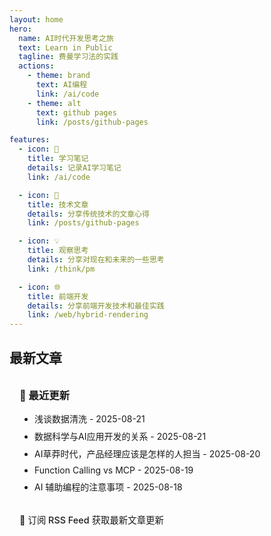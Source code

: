 ```yaml
---
layout: home
hero:
  name: AI时代开发思考之旅
  text: Learn in Public
  tagline: 费曼学习法的实践
  actions:
    - theme: brand
      text: AI编程
      link: /ai/code
    - theme: alt
      text: github pages
      link: /posts/github-pages

features:
  - icon: 🚀
    title: 学习笔记
    details: 记录AI学习笔记
    link: /ai/code

  - icon: 📝
    title: 技术文章
    details: 分享传统技术的文章心得
    link: /posts/github-pages

  - icon: 💡
    title: 观察思考
    details: 分享对现在和未来的一些思考
    link: /think/pm

  - icon: 🌐
    title: 前端开发
    details: 分享前端开发技术和最佳实践
    link: /web/hybrid-rendering
---
```


<script setup>
import { withBase } from 'vitepress'
</script>

<div class="article-section">
  <h2><a :href="withBase('/list')">最新文章</a></h2>

  <div class="vp-raw">
  <div class="custom-block">
    <h3>📖 最近更新</h3>
    <ul>
      <li><a :href="withBase('/ai/data-cleaning')">浅谈数据清洗</a> - 2025-08-21</li>
      <li><a :href="withBase('/ai/data-science')">数据科学与AI应用开发的关系</a> - 2025-08-21</li>
      <li><a :href="withBase('/think/pm')">AI草莽时代，产品经理应该是怎样的人担当</a> - 2025-08-20</li>
      <li><a :href="withBase('/ai/function-calling-vs-mcp')">Function Calling vs MCP</a> - 2025-08-19</li>
      <li><a :href="withBase('/ai/coding-01')">AI 辅助编程的注意事项</a> - 2025-08-18</li>
    </ul>
    <div class="rss-subscribe">
      <p>📡 <a href="./rss.xml">订阅 RSS Feed</a> 获取最新文章更新</p>
    </div>
  </div>
  </div>
</div>

<style>
.custom-block {
  padding: 1rem;
  border-radius: 8px;
  background: var(--vp-c-bg-soft);
  border: 1px solid var(--vp-c-divider);
}

.custom-block h3 {
  margin-top: 0;
  margin-bottom: 1rem;
  color: var(--vp-c-text-1);
}

.custom-block ul {
  margin: 0;
  padding-left: 1.5rem;
}

.custom-block li {
  margin-bottom: 0.5rem;
}

.custom-block a {
  color: var(--vp-c-brand);
  text-decoration: none;
}

.custom-block a:hover {
  text-decoration: underline;
}

.rss-subscribe {
  margin-top: 1rem;
  padding-top: 1rem;
  border-top: 1px solid var(--vp-c-divider);
}

.rss-subscribe p {
  margin: 0;
  font-size: 0.9rem;
  color: var(--vp-c-text-2);
}

.rss-subscribe a {
  color: var(--vp-c-brand);
  text-decoration: none;
  font-weight: 500;
}

.rss-subscribe a:hover {
  text-decoration: underline;
}
</style>
